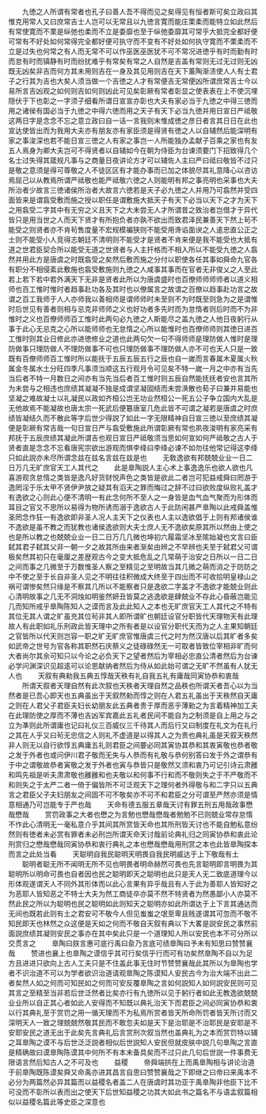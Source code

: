 <!-- { "loadSidebar": true } -->
　　九徳之人所谓有常者也孔子曰善人吾不得而见之矣得见有恒者斯可矣立政曰其惟克用常人又曰庶常吉士人岂可以无常且以九徳言寛而能庄栗柔而能特立如此然后有常使寛而不栗是纵弛也柔而不立是委靡也至于纵弛委靡其可常乎大抵完全都好便可常有不好处如何常得完全都好便可执守而不变有不好处如何执守寛而不栗柔而不立是过失也何常之有人而无常不可以作巫医巫医犹不可不常况进徳乎有时而勤有时而怠有时而镇静有时而纷扰难乎有常矣有常之人自然是吉盖有常则无过无过则无凶既无凶矣非吉而何方其未用则吉在一身及其见用则吉在天下薰陶渐渍使人人有士君子之行其为吉也大矣人须当做一个吉徳之人才有常便吉无常便凶所谓庶常吉士今以易所言吉凶观之如何则吉如何则凶此可见矣彰厥有常者彰显之使表表在上不使沉埋隠伏于下也彰之一字须子细看所谓日宣宣亦彰也大夫有家必当于九徳之中得三徳而用之诸侯有国必当于九徳之中得六徳而用之天子有天下必当九徳并用日宣日严祗敬这两日字是念念不忘之意立政曰自一话一言我则末惟成徳之彦日者言其日日在此也宣达使皆出而为我用大夫亦有朋友亦有家臣须是得贤有徳之人以自辅然后能深明有家之事浚深也若不能日宣三徳之人有家之事岂一人所能独办孟献子百乘之家也有友五人焉身为卿大夫岂可不得贤者以自辅如今在朝为侍臣为台谏须要门下招致得几个名士过失得其箴规凡事与之商量日夜讲论方才可以辅佐人主曰严曰祗曰敬皆不过只是敬之意须是得可尊敬之人不徒区区有才能办事而已加之体貌尽其礼意降心以咨访焉屈己以从教焉所谓严祗敬也能严祗敬六徳之人则能明有邦之事亮明也采事也大夫所治者少故言三徳诸侯所治者大故言六徳若是天子必九徳之人并用乃可翕然并受四面皆来是谓翕受敷而施之授以职任是谓敷施大抵天子有天下必当以天下之才为天下之用翕受二字其中有无穷之义且天下之大未尝无人才所谓昔之致治者岂借才于异代皆只是用当世之人而天下贤才有所抱负者亦孰不欲出而致君泽民兼善天下然上茍不能受之则贤者亦不肯茍售度量不宏规模褊狭则不能受用谗谄面谀之人逺忠直公正之士则不能受小人竞得志朝廷不清明则不能受才是贤者不肯来便是我不能受也大抵有道之世君臣契合所以能受无道之世贤者与人主扞格而不相入所以不能受九徳之人翕然并用此方是唐虞之时既翕受之矣然后敷而施之分付以职使各任其事如舜命九官各有职分不相侵紊此敷施也翕受敷施则九徳之人咸事其事而在官者无非俊乂之人至此若上若下若中若外满天下无非是贤者此所以为唐虞盛时也百僚师师师师者以道义相师也百工惟时惟时者趋事赴功各及其时也以僚属言之故谓之百僚以趋事赴功言之故谓之百工我师于人人亦师我以善相师是谓师师时未至则不为时既至则急为之是谓惟时后世见有善者则相与忌克非师师之义也好功者多先时而为怠惰者则后时而不为非惟时之义也百僚师师百工惟时此两句必九徳之人斯能尽之盖九徳之人他日夜躬行从事于此心无忌克之心所以能师师也无怠惰之心所以能惟时也百僚师师则其徳日进百工惟时则其业日修此亦进徳修业之道也此两句欠一句不得师师是理防做人惟时是理防做事只理防做人不理防做事不可也只理防做事不理防做人亦不可也天人只是一致既有百僚师师百工惟时所以能抚于五辰五辰五行之辰也自一嵗而言春属木夏属火秋属金冬属水土分旺四季凡事须当顺这五行观月令可见矣不特一嵗一月之中亦有当先当后者不特一月数日之间亦有当先当后者百工惟时则五辰自然能抚抚者安也言其所为未尝与之相违也庶绩其凝凝不独是成谓坚凝固结而未尝涣散也荀子曰兼并易能也坚凝之难故凝士以礼凝民以政如齐桓公岂无功业然桓公一死五公子争立国内大乱是无他故焉不能凝故也唐太宗一死武后便簒唐室几危此皆不可谓之凝若是唐虞之时庶绩皆凝结久而不散此等字后世少得説了如此一字无限精神自日宣三徳以至庶绩其凝便是彰厥有常吉哉一句日宣日严与翕受敷施此所谓彰厥有常也夙夜浚明有家亮采有邦抚于五辰庶绩其凝此所谓吉也观日宣日严祗敬须当思如何宣如何严祗敬之古人于贤者直是念念不忘看唐宪宗欲出游观而惧李绛曰李绛必谏不如勿往他常记得这李绛只如此説亦未尽所谓念兹在兹名言兹在兹是也
　　无敎逸欲有邦兢兢业业一日二日万几无旷庶官天工人其代之
　　此是臯陶説人主心术上事逸逸乐也欲人欲也凡喜游观贪怠惰之类皆是逸凡好货财悦声色之类皆是欲此二者岂可犯益戒舜曰罔游于逸罔淫于乐太甲不贤伊尹放之疑其有滔天之罪而悔过之辞不过曰欲败度纵败礼盖才有逸欲之心则此心便不清明一有此念何所不至人之一身皆是血气血气聚而为形体而耳目之官又不思所以易得为物所诱而溺于逸欲古人于此防闲甚严臯陶以此戒舜盖惟圣罔念作狂一有逸欲即非圣人况人主天下之仪表也人主以逸欲倡于上则有邦诸侯谁不逸欲是虽不教之而犹教也诸侯逸欲则大夫士庶人无不逸欲矣原其所以然由上使之也是所以教之也兢兢业业一日二日万几几微也坤初六履霜坚冰至隂始凝也文言曰臣弑其君子弑其父非一朝一夕之故其所由来者渐矣由辨之不早辨也夫至于弑君父可谓极矣然其初只在毫厘之差歴观古今之变大抵危乱之几常萌于治安之日所以一日二日之间而事之几微至于万数惟圣人察之至精见之至明故当其几微之萌而消之于防防之中不使之至于长自非圣人见之不明往往积微成大终至于四出而不可收拾明皇禄山之祸可谓惨矣然只缘是不察其几所以不能察者只是逸欲二字盖才不逸欲才能兢业则此心清明故事之几无不洞烛如明鉴然妍丑皆莫之逃逸欲是肆兢业不存此心昏蔽岂能见几而知所戒乎臯陶陈知人之谟而言及此此知人之本也无旷庶官天工人其代之不特有其位无其人谓之旷虽充其位茍非其人即所谓旷也朝廷设官分职皆代天理物天有此理故人有此职如礼乐刑政此皆天理中之所有者是以设官分职代天而为之人主果知朝廷之官皆所以代天则岂容一职之旷无旷庶官惟唐虞三代之时为然汉唐以后其旷者多矣如武帝之世号为官各称其职然石庆蔡义之徒碌碌然无一可取者皆致位宰相非旷而何大者尚尔其余可知只以今论之必负天下之望者然后为宰相必忠直公清者然后为台谏必学问渊深识见超逺可以论思献纳者然后为侍从如此始可谓之无旷不然虽有人犹无人也
　　天叙有典勑我五典五惇哉天秩有礼自我五礼有庸哉同寅协恭和衷哉
　　所谓天叙者天理自然有此次叙也天秩者天理自然之品秩也所谓天者吾心以为当然者是已吾心即天也五典虽出于天叙然勑而惇之则在人君五礼虽出于天秩然自天庸之则在人君父子君臣夫妇长幼朋友此五典者贵于厚而恶乎薄勑之为言着精神加工夫在此理防使之厚而不薄也吉凶军宾嘉此五礼者民间不能自为之制须是自上用之与之立为凖则此所谓庸也记曰礼仪三百威仪三千待其人而后行又曰制度在礼文为在礼行之其在人乎又曰茍无忠信之人则礼不虚道是以得其人之为贵也典礼虽是天叙天秩然非人则无以自行欲惇五典庸五礼则君臣之间要必同其寅协其恭和其衷寅敬也恭者敬之发于外者也或问伊川君子敬而无失与人恭而有礼敬与恭何别答曰发于外之谓恭有于中之谓敬故恭者寅敬之发于外者也寅与恭皆只是敬然又须和衷乃可记引诗云肃雝和鸣先祖是听夫肃肃敬也雝雝和也夫敬以和何事不行和而不敬则失之于不严敬而不和则失之于太严二者一倚于偏皆所不可泛观天下之理何者外得敬与和二字只以五典言之君臣父子夫妇朋友之间固不可不敬矣亦不可不和君臣之分可谓至严然亦须是情意相通乃可岂能专于严也哉
　　天命有德五服五章哉天讨有罪五刑五用哉政事懋哉懋哉
　　赏罚政事之大者也懋之为言勉也懋哉懋哉者勉勉不已则兢业常存怠惰不作此心清明无一毫私意介乎其间其所赏皆天命也其所刑皆天讨也不能自勉私意纷然则有徳者未必赏有罪者未必刑岂所谓天命天讨哉前论典礼归之同寅协恭和衷此论刑赏归之懋哉懋哉同寅协恭和衷行典礼之本也懋哉懋哉用刑赏之本也此皆臯陶探本而言之此处当看
　　天聪明自我民聪明天明畏自我民明威达于上下敬哉有土
　　聪明者聪无所不闻明无所不见也明畏者明命赫然可畏也先言聪明即言明畏为其聪明所以明命可畏也自者因也民之聪明即天之聪明也此只是天人无二致底道理今以形体观遂谓天人不同外其形体而以此心言果有异乎哉且有人于此为善耶人皆知好之为恶耶人皆知恶之不特士大夫为然工商徒卒亦莫不然不特贤者为然愚鄙小人亦莫不然此民之所以为聪明也民之聪明如此则知天之聪明亦如此所谓达于上下言其通达而无间也既若此则有土之君安可不敬今人但见蚩蚩之氓至卑且贱遂谓其可忽而不敬不知民即天也林然之众这便是天如之何而不敬自天叙有典以下大畧是説安民之事然前面説庶绩其凝则安民之事亦在其中矣此只是一个道理知人所以安民也本不可分所以交贯言之
　　臯陶曰朕言惠可底行禹曰兪乃言底可绩臯陶曰予未有知思曰赞赞襄哉
　　赞进也襄上也臯陶之谟信乎其可行矣信乎行而可有功矣然臯陶不自以为足方且进进只欲向上古人工夫只是不住盖此事无住时节赞赞襄哉此其所以为臯陶也学者不识治道不可以为学者欲识治道请观臯陶之陈谟知人安民古今为治大端不出此二者矣然人如之何而可知民如之何而可安反覆臯陶之言如何説知人如何説安民则可见其言之至精至当非若后世泛然者比矣亦行有九徳所以见于躬行者如此无教逸欲兢兢业业所以自正其心者如此人安得而不知既以典礼治天下而君臣之间必同寅协恭和衷以行其典礼至于赏罚之用一循天理而不为私焉所赏者皆天所命所罚者皆天所讨而又深明天人一致之理兢兢然敬其民而不敢忽夫如是天下是治耶是不治耶民是安耶是不安耶安民之道无出于此矣先言典礼后言赏刑次叙当然也盖典礼为之本而赏罚特以辅之耳臯陶之谟不与后世泛泛説者相似后世説知人安民但就皮肤中説几句臯陶之言直是精确故曰谟臯陶陈谟其中何所不有本末备具矣而不过只此几句后世説一件事费无限语言然后知古人之不可及也
　　益稷
　　帝舜端拱在上而禹臯陶相与讲论治道于前臯陶既陈谟矣舜又命禹亦进其昌言自思曰赞赞襄哉之下即继之曰帝曰来禹本不必分为两篇然必异其篇而以益稷名者盖二人在唐虞时其功亚于禹臯陶非他臣下比不可没而不彰所以表而出之使天下后世知益稷之功其大如此书之篇名不与语孟叙篇相似以益稷名篇此等史臣之深意也
